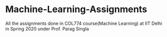 # Machine-Learning-Assignments
All the assignments done in COL774 course(Machine Learning) at IIT Delhi in Spring 2020 under Prof. Parag Singla 
